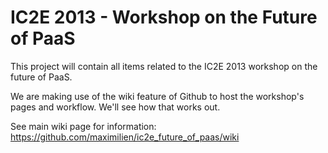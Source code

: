 IC2E 2013 - Workshop on the Future of PaaS
==========================================

This project will contain all items related to the IC2E 2013 workshop on the future of PaaS.

We are making use of the wiki feature of Github to host the workshop's pages and workflow.  We'll see how that works out.

See main wiki page for information: https://github.com/maximilien/ic2e_future_of_paas/wiki
